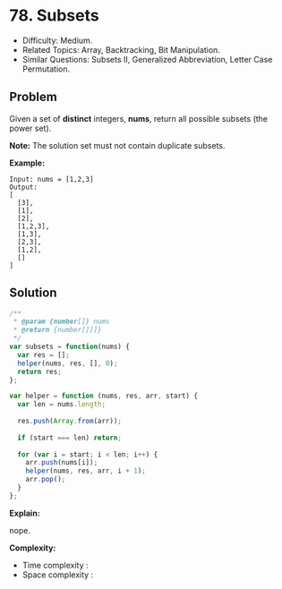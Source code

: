 # 78. Subsets

- Difficulty: Medium.
- Related Topics: Array, Backtracking, Bit Manipulation.
- Similar Questions: Subsets II, Generalized Abbreviation, Letter Case Permutation.

## Problem

Given a set of **distinct** integers, **nums**, return all possible subsets (the power set).

**Note:** The solution set must not contain duplicate subsets.

**Example:**

```
Input: nums = [1,2,3]
Output:
[
  [3],
  [1],
  [2],
  [1,2,3],
  [1,3],
  [2,3],
  [1,2],
  []
]
```

## Solution

```javascript
/**
 * @param {number[]} nums
 * @return {number[][]}
 */
var subsets = function(nums) {
  var res = [];
  helper(nums, res, [], 0);
  return res;
};

var helper = function (nums, res, arr, start) {
  var len = nums.length;
  
  res.push(Array.from(arr));
  
  if (start === len) return;
  
  for (var i = start; i < len; i++) {
    arr.push(nums[i]);
    helper(nums, res, arr, i + 1);
    arr.pop();
  }
};
```

**Explain:**

nope.

**Complexity:**

* Time complexity :
* Space complexity :
